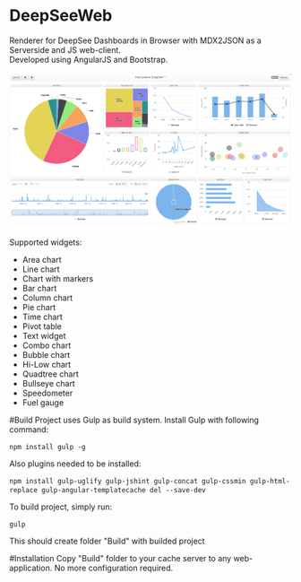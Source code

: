 # DeepSeeWeb
Renderer for DeepSee Dashboards in Browser with MDX2JSON as a Serverside and JS web-client.<br>
Developed using AngularJS and Bootstrap.<br><br>
![DeepSeeWeb screenshot](/screenshot.png?raw=true "DeepSeeWeb screenshot")<br>
Supported widgets:
* Area chart
* Line chart
* Chart with markers
* Bar chart
* Column chart
* Pie chart
* Time chart
* Pivot table
* Text widget
* Combo chart
* Bubble chart
* Hi-Low chart
* Quadtree chart
* Bullseye chart
* Speedometer
* Fuel gauge

#Build
Project uses Gulp as build system. Install Gulp with following command:
```
npm install gulp -g
```
Also plugins needed to be installed:
```
npm install gulp-uglify gulp-jshint gulp-concat gulp-cssmin gulp-html-replace gulp-angular-templatecache del --save-dev
```
To build project, simply run:
```
gulp
```
This should create folder "Build" with builded project

#Installation
Copy "Build" folder to your cache server to any web-application. No more configuration required.

